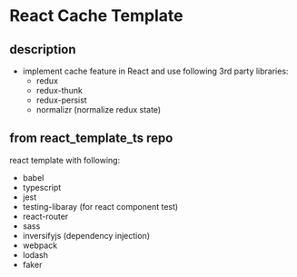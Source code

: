 # React Cache Template

## description
  - implement cache feature in React and use following 3rd party libraries:
    - redux
    - redux-thunk
    - redux-persist
    - normalizr (normalize redux state)


## from react_template_ts repo
react template with following:
  - babel
  - typescript
  - jest
  - testing-libaray (for react component test)
  - react-router
  - sass
  - inversifyjs (dependency injection)
  - webpack
  - lodash
  - faker
